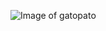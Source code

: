 ![Image of gatopato](https://www.google.ca/url?sa=i&source=images&cd=&cad=rja&uact=8&ved=2ahUKEwixxeed38XeAhWFiVQKHTvIBSEQjRx6BAgBEAU&url=https%3A%2F%2Ftwitter.com%2FPatoGatoLupa&psig=AOvVaw3u7rP24INqqChXayE-e2dP&ust=1541798827850545)








